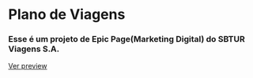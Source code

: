 # Plano de Viagens
### Esse é um projeto de Epic Page(Marketing Digital) do SBTUR Viagens S.A.
[Ver preview](https://mauriciopaim.github.io/plano-de-viagens/)
